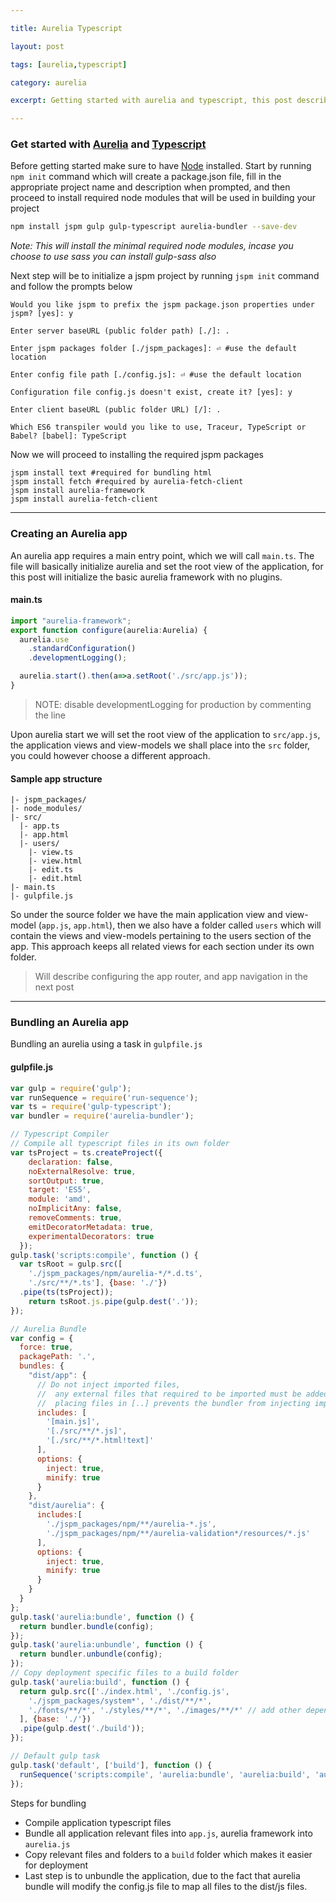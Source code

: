 ```yaml
---

title: Aurelia Typescript

layout: post

tags: [aurelia,typescript]

category: aurelia

excerpt: Getting started with aurelia and typescript, this post describes how to setup and bundle applications.

---
```



### Get started with [Aurelia](//aurelia.io) and [Typescript](//typescriptlang.org)

Before getting started make sure to have [Node](//nodejs.org) installed. Start by running `npm init` command which will create a package.json file, fill in the appropriate project name and description when prompted, and then proceed to install required node modules that will be used in building your project

```sh
npm install jspm gulp gulp-typescript aurelia-bundler --save-dev
```

*Note: This will install the minimal required node modules, incase you choose to use sass you can install gulp-sass also*

Next step will be to initialize a jspm project by running `jspm init` command and follow the prompts below

```
Would you like jspm to prefix the jspm package.json properties under jspm? [yes]: y

Enter server baseURL (public folder path) [./]: .

Enter jspm packages folder [./jspm_packages]: ⏎ #use the default location

Enter config file path [./config.js]: ⏎ #use the default location

Configuration file config.js doesn't exist, create it? [yes]: y

Enter client baseURL (public folder URL) [/]: .

Which ES6 transpiler would you like to use, Traceur, TypeScript or Babel? [babel]: TypeScript
```

Now we will proceed to installing the required jspm packages

```
jspm install text #required for bundling html
jspm install fetch #required by aurelia-fetch-client
jspm install aurelia-framework
jspm install aurelia-fetch-client
```
----

### Creating an Aurelia app

An aurelia app requires a main entry point, which we will call `main.ts`. The file will basically initialize aurelia and set the root view of the application, for this post will initialize the basic aurelia framework with no plugins.

#### main.ts
```javascript
import "aurelia-framework";
export function configure(aurelia:Aurelia) {
  aurelia.use
    .standardConfiguration()
    .developmentLogging();

  aurelia.start().then(a=>a.setRoot('./src/app.js'));
}
```

> NOTE: disable developmentLogging for production by commenting the line

Upon aurelia start we will set the root view of the application to `src/app.js`, the application views and view-models we shall place into the `src` folder, you could however choose a different approach.

#### Sample app structure
```
|- jspm_packages/
|- node_modules/
|- src/
  |- app.ts
  |- app.html
  |- users/
    |- view.ts
    |- view.html
    |- edit.ts
    |- edit.html
|- main.ts
|- gulpfile.js
```
So under the source folder we have the main application view and view-model (`app.js`, `app.html`), then we also have a folder called `users` which will contain the views and view-models pertaining to the users section of the app. This approach keeps all related views for each section under its own folder.

> Will describe configuring the app router, and app navigation in the next post

----

### Bundling an Aurelia app

Bundling an aurelia using a task in `gulpfile.js`

#### gulpfile.js
```javascript
var gulp = require('gulp');
var runSequence = require('run-sequence');
var ts = require('gulp-typescript');
var bundler = require('aurelia-bundler');

// Typescript Compiler
// Compile all typescript files in its own folder
var tsProject = ts.createProject({
    declaration: false,
    noExternalResolve: true,
    sortOutput: true,
    target: 'ES5',
    module: 'amd',
    noImplicitAny: false,
    removeComments: true,
    emitDecoratorMetadata: true,
    experimentalDecorators: true
  });
gulp.task('scripts:compile', function () {
  var tsRoot = gulp.src([
    './jspm_packages/npm/aurelia-*/*.d.ts',
    './src/**/*.ts'], {base: './'})
  .pipe(ts(tsProject));
	return tsRoot.js.pipe(gulp.dest('.'));
});

// Aurelia Bundle
var config = {
  force: true,
  packagePath: '.',
  bundles: {
    "dist/app": {
      // Do not inject imported files,
      //  any external files that required to be imported must be added to the list
      //  placing files in [..] prevents the bundler from injecting imported files as well
      includes: [
        '[main.js]',
        '[./src/**/*.js]',
        '[./src/**/*.html!text]'
      ],
      options: {
        inject: true,
        minify: true
      }
    },
    "dist/aurelia": {
      includes:[
        './jspm_packages/npm/**/aurelia-*.js',
        './jspm_packages/npm/**/aurelia-validation*/resources/*.js'
      ],
      options: {
        inject: true,
        minify: true
      }
    }
  }
};
gulp.task('aurelia:bundle', function () {
  return bundler.bundle(config);
});
gulp.task('aurelia:unbundle', function () {
  return bundler.unbundle(config);
});
// Copy deployment specific files to a build folder
gulp.task('aurelia:build', function () {
  return gulp.src(['./index.html', './config.js',
    './jspm_packages/system*', './dist/**/*',
    './fonts/**/*', './styles/**/*', './images/**/*' // add other dependent folders
  ], {base: './'})
  .pipe(gulp.dest('./build'));
});

// Default gulp task
gulp.task('default', ['build'], function () {
  runSequence('scripts:compile', 'aurelia:bundle', 'aurelia:build', 'aurelia:unbundle');
});
```

Steps for bundling

* Compile application typescript files
* Bundle all application relevant files into `app.js`, aurelia framework into `aurelia.js`
* Copy relevant files and folders to a `build` folder which makes it easier for deployment
* Last step is to unbundle the application, due to the fact that aurelia bundle will modify the config.js file to map all files to the dist/js files.

